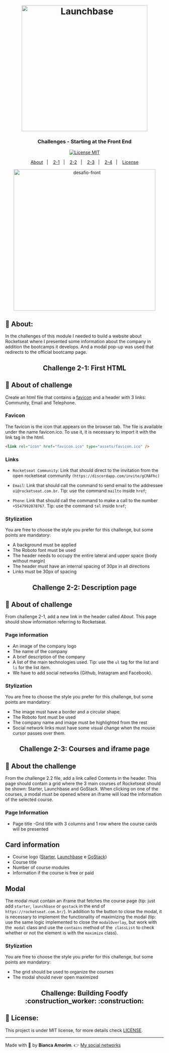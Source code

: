 <h1 align="center">
    <img alt="Launchbase" src="https://storage.googleapis.com/golden-wind/bootcamp-launchbase/logo.png" width="400px" />
</h1>

<h3 align="center">
 Challenges - Starting at the Front End
</h3>

<p align="center">
  <a href="https://opensource.org/licenses/MIT" >
    <img src="https://img.shields.io/badge/license-MIT-brightgreen" alt="License MIT">
  </a>
</p>

<p align="center"> 
  <a href="#pushpin-about">About</a>&nbsp;&nbsp;&nbsp;|&nbsp;&nbsp;&nbsp;
  <a href="#Challenge-2-1:-First-HTML">2-1</a>&nbsp;&nbsp;&nbsp;|&nbsp;&nbsp;&nbsp;
  <a href="#Challenge-2-2:-Description-page">2-2</a>&nbsp;&nbsp;&nbsp;|&nbsp;&nbsp;&nbsp;
  <a href="#Challenge 2-3: Courses and iframe page">2-3</a>&nbsp;&nbsp;&nbsp;|&nbsp;&nbsp;&nbsp;
  <a href="#Challenge: Building Foodfy">2-4</a>&nbsp;&nbsp;&nbsp;|&nbsp;&nbsp;&nbsp;
  <a href="#key-License">License</a>
</p>


<div align="center">
  <img src="https://user-images.githubusercontent.com/5960372389228388-e79f6000-d5b5-11ea-8fa4-7cd9c3d0cb32.gif" alt="desafio-front" height="450px">
</div>

## :pushpin: About:

In the challenges of this module I needed to build a website about Rocketseat where I presented some information about the company in addition the bootcamps it develops. 
And a modal pop-up was used that redirects to the official bootcamp page.


<h2 align="center">Challenge 2-1: First HTML</h2>

## :rocket: About of challenge
 
Create an html file that contains a [favicon](https://raw.githubusercontent.com/amorim-dev/Launchbase-Bootcamp/master/Starting-Frontend/Challenges/assets/favicon.ico) and a header with 3 links: Community, Email and Telephone.

### Favicon

The favicon is the icon that appears on the browser tab. The file is available under the name favicon.ico. To use it, it is necessary to import it with the link tag in the html.

```html
<link rel="icon" href="favicon.ico" type="assets/favicon.ico" />
```

### Links

- `Rocketseat Community`: Link that should direct to the invitation from the open rocketseat community `(https://discordapp.com/invite/gCRAFhc)`

- `Email`: Link that should call the command to send email to the addressee  `oi@rocketseat.com.br`. Tip: use the command `mailto` inside `href`;

- `Phone`: Link that should call the command to make a call to the number `+5547992078767`. Tip: use the command `tel` inside `href`;

### Stylization

You are free to choose the style you prefer for this challenge, but some points are mandatory:

- A background must be applied
- The Roboto font must be used
- The header needs to occupy the entire lateral and upper space (body without margin)
- The header must have an internal spacing of 30px in all directions
- Links must be 30px of spacing


<h2 align="center">Challenge 2-2: Description page</h2>

## :rocket: About of challenge

From challenge 2-1, add a new link in the header called *About*. This page should show information referring to Rocketseat.

### Page information

- An image of the company logo
- The name of the company
- A brief description of the company
- A list of the main technologies used. Tip: use the `ul` tag for the list and `li` for the list item.
- We have to add social networks (Github, Instagram and Facebook). 

### Stylization

You are free to choose the style you prefer for this challenge, but some points are mandatory:

- The image must have a border and a circular shape.
- The Roboto font must be used
- The company name and image must be highlighted from the rest
- Social network links must have some visual change when the mouse cursor passes over them.

<h2 align="center">Challenge 2-3: Courses and iframe page</h2>

## :rocket: About the challenge

From the challenge 2.2 file, add a link called Contents in the header. This page should contain a grid where the 3 main courses of Rocketseat should be shown: Starter, Launchbase and GoStack. When clicking on one of the courses, a modal must be opened where an iframe will load the information of the selected course.

### Page Information

- Page title
-Grid title with 3 columns and 1 row where the course cards will be presented

## Card information

- Course logo ([Starter](https://skylab.rocketseat.com.br/static/64c237ccff807c054339a62d53b4b402.svg), [Launchbase](https://skylab.rocketseat.com.br/static/0828532024cb46921a6b5e941f8d788d.svg) e [GoStack](https://skylab.rocketseat.com.br/static/83a178a0653dab1d55e2ed7946465975.svg))
- Course title
- Number of course modules
- Information if the course is free or paid

## Modal

The modal must contain an iframe that fetches the course page (tip: just add `starter`, `launchbase` or `gostack` in the end of `https://rocketseat.com.br/`). In addition to the button to close the modal, it is necessary to implement the functionality of maximizing the modal (tip: use the same logic implemented to close the `modalOverlay`, but work with the` modal` class and use the `contains` method of the` classList` to check whether or not the element is with the `maximize` class).

### Stylization

You are free to choose the style you prefer for this challenge, but some points are mandatory:

- The grid should be used to organize the courses
- The modal should never open maximized

<h2 align="center">Challenge: Building Foodfy :construction_worker: :construction:</h2> 


## :key: License:

This project is under MIT license, for more details check [LICENSE](https://github.com/amorim-dev/Launchbase-Bootcamp/blob/master/LICENSE).

---

Made with :purple_heart: by **Bianca Amorim**. :point_right: [My social networks](https://www.linkedin.com/in/amorimbiadev/)